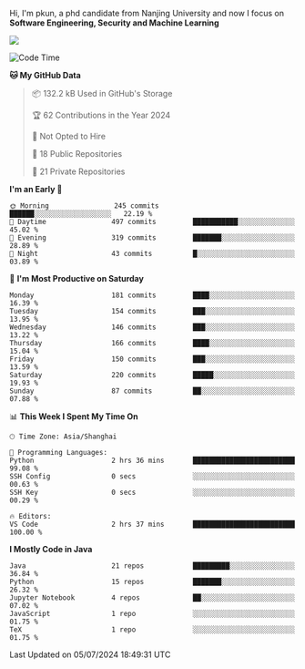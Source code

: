 Hi, I'm pkun, a phd candidate from Nanjing University and now I focus on **Software Engineering, Security and Machine Learning**

<!--![GitHub Snake Light](https://github.com/pppppkun/pppppkun/blob/output/github-snake.svg#gh-light-mode-only)-->
<!--![GitHub Snake dark](https://github.com/pppppkun/pppppkun/blob/output/github-snake-dark.svg#gh-dark-mode-only)-->

![](https://komarev.com/ghpvc/?username=pppppkun)
<!--START_SECTION:waka-->
![Code Time](http://img.shields.io/badge/Code%20Time-2%2C009%20hrs%2042%20mins-blue)

**🐱 My GitHub Data** 

> 📦 132.2 kB Used in GitHub's Storage 
 > 
> 🏆 62 Contributions in the Year 2024
 > 
> 🚫 Not Opted to Hire
 > 
> 📜 18 Public Repositories 
 > 
> 🔑 21 Private Repositories 
 > 
**I'm an Early 🐤** 

```text
🌞 Morning                245 commits         ██████░░░░░░░░░░░░░░░░░░░   22.19 % 
🌆 Daytime                497 commits         ███████████░░░░░░░░░░░░░░   45.02 % 
🌃 Evening                319 commits         ███████░░░░░░░░░░░░░░░░░░   28.89 % 
🌙 Night                  43 commits          █░░░░░░░░░░░░░░░░░░░░░░░░   03.89 % 
```
📅 **I'm Most Productive on Saturday** 

```text
Monday                   181 commits         ████░░░░░░░░░░░░░░░░░░░░░   16.39 % 
Tuesday                  154 commits         ███░░░░░░░░░░░░░░░░░░░░░░   13.95 % 
Wednesday                146 commits         ███░░░░░░░░░░░░░░░░░░░░░░   13.22 % 
Thursday                 166 commits         ████░░░░░░░░░░░░░░░░░░░░░   15.04 % 
Friday                   150 commits         ███░░░░░░░░░░░░░░░░░░░░░░   13.59 % 
Saturday                 220 commits         █████░░░░░░░░░░░░░░░░░░░░   19.93 % 
Sunday                   87 commits          ██░░░░░░░░░░░░░░░░░░░░░░░   07.88 % 
```


📊 **This Week I Spent My Time On** 

```text
🕑︎ Time Zone: Asia/Shanghai

💬 Programming Languages: 
Python                   2 hrs 36 mins       █████████████████████████   99.08 % 
SSH Config               0 secs              ░░░░░░░░░░░░░░░░░░░░░░░░░   00.63 % 
SSH Key                  0 secs              ░░░░░░░░░░░░░░░░░░░░░░░░░   00.29 % 

🔥 Editors: 
VS Code                  2 hrs 37 mins       █████████████████████████   100.00 % 
```

**I Mostly Code in Java** 

```text
Java                     21 repos            █████████░░░░░░░░░░░░░░░░   36.84 % 
Python                   15 repos            ███████░░░░░░░░░░░░░░░░░░   26.32 % 
Jupyter Notebook         4 repos             ██░░░░░░░░░░░░░░░░░░░░░░░   07.02 % 
JavaScript               1 repo              ░░░░░░░░░░░░░░░░░░░░░░░░░   01.75 % 
TeX                      1 repo              ░░░░░░░░░░░░░░░░░░░░░░░░░   01.75 % 
```




 Last Updated on 05/07/2024 18:49:31 UTC
<!--END_SECTION:waka-->
